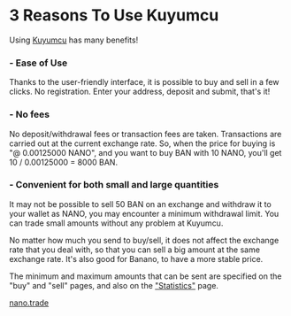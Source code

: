 # 3 Reasons To Use Kuyumcu

Using [Kuyumcu](https://banano.nano.trade/) has many benefits!

### - Ease of Use
Thanks to the user-friendly interface, it is possible to buy and sell in a few clicks. No registration. Enter your address, deposit and submit, that's it!

### - No fees
No deposit/withdrawal fees or transaction fees are taken. Transactions are carried out at the current exchange rate.
So, when the price for buying is "@ 0.00125000 NANO", and you want to buy BAN with 10 NANO, you'll get 10 / 0.00125000 = 8000 BAN.

### - Convenient for both small and large quantities
It may not be possible to sell 50 BAN on an exchange and withdraw it to your wallet as NANO, you may encounter a minimum withdrawal limit. You can trade small amounts without any problem at Kuyumcu.

No matter how much you send to buy/sell, it does not affect the exchange rate that you deal with, so that you can sell a big amount at the same exchange rate. It's also good for Banano, to have a more stable price.

The minimum and maximum amounts that can be sent are specified on the "buy" and "sell" pages, and also on the ["Statistics"](https://banano.nano.trade/stats) page.

[nano.trade](http://nano.trade "Go to nano.trade")
